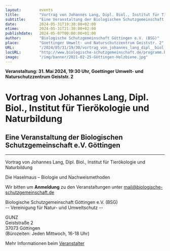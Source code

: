 ```yaml
---
layout:        events
title:         "Vortrag von Johannes Lang, Dipl. Biol., Institut für Tierökologie und Naturbildung"
subtitle:      "Eine Veranstaltung der Biologischen Schutzgemeinschaft e.V. Göttingen"
date:          2024-05-31T19:30:00+02:00
etime:         2024-05-31T21:30:00+02:00
publishdate:   2024-05-07T00:00:00+01:00
author:        "Biologische Schutzgemeinschaft Göttingen e.V. (BSG)"
place:         "Goettinger Umwelt- und Naturschutzzentrum Geiststr. 2"
URL:           "/2024/05/31/19/30/vortrag_von_johannes_lang_dipl__biol__institut_fuer_tieroekologie_und_naturbildung"
locURL:        "http://www.biologische-schutzgemeinschaft.de/programm.html"
image:         "/img/banner/2021-02-25-Göttingen-Holzbiene.jpg"
---
```


**Veranstaltung: 31. Mai 2024, 19:30 Uhr, Goettinger Umwelt- und Naturschutzzentrum Geiststr. 2**

Vortrag von Johannes Lang, Dipl. Biol., Institut für Tierökologie und Naturbildung
===========

Eine Veranstaltung der Biologischen Schutzgemeinschaft e.V. Göttingen
-----------

-------------

Vortrag von Johannes Lang, Dipl. Biol., Institut für Tierökologie und Naturbildung

Die Haselmaus – Biologie und Nachweismethoden


Wir bitten um **Anmeldung** zu den Veranstaltungen unter mail@biologische-schutzgemeinschaft.de

Biologische Schutzgemeinschaft Göttingen e.V. (BSG)  
-- Vereinigung für Natur- und Umweltschutz --  

GUNZ  
Geiststraße 2  
37073 Göttingen  
(Bürozeiten: Jeden Mittwoch, 16-18 Uhr)


Mehr Informationen beim [Veranstalter](http://www.biologische-schutzgemeinschaft.de/programm.html)

